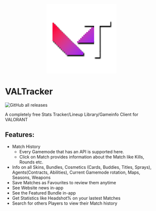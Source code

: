 <p align="center">
  <img width="230px" src="icons/VALTracker_Logo.png">
</p>

# VALTracker

![GitHub all releases](https://img.shields.io/github/downloads/spiritletsplays/valtracker_src/total?color=%23ac6dff&label=Downloads)

A completely free Stats Tracker/Lineup Library/Gameinfo Client for VALORANT

## Features:
- Match History
    - Every Gamemode that has an API is supported here.
    - Click on Match provides information about the Match like Kills, Rounds etc.
- Info on all Skins, Bundles, Cosmetics (Cards, Buddies, Titles, Sprays), Agents(Contracts, Abilities), Current Gamemode rotation, Maps, Seasons, Weapons
- Save Matches as Favourites to review them anytime
- See Website news in-app
- See the Featured Bundle in-app
- Get Statistics like Headshot% on your lastest Matches
- Search for others Players to view their Match history
